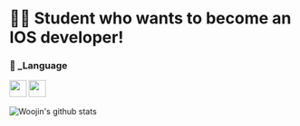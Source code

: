 # 🤴🏻 Student who wants to become an IOS developer!

### 🤔 _Language
<image src="https://user-images.githubusercontent.com/25768897/110124648-b154e800-7e05-11eb-80b3-0c49f508f9d4.png" height = "30"> <image src="https://user-images.githubusercontent.com/25768897/110124878-fe38be80-7e05-11eb-9d40-5dee28b2d0bb.png" height = "30">


![Woojin's github stats](https://github-readme-stats.vercel.app/api?username=MelonMania&show_icons=true)







<!--
**MelonMania/MelonMania** is a ✨ _special_ ✨ repository because its `README.md` (this file) appears on your GitHub profile.

Here are some ideas to get you started:

- 🔭 I’m currently working on ...
- 🌱 I’m currently learning ...
- 👯 I’m looking to collaborate on ...
- 🤔 I’m looking for help with ...
- 💬 Ask me about ...
- 📫 How to reach me: ...
- 😄 Pronouns: ...
- ⚡ Fun fact: ...
-->
